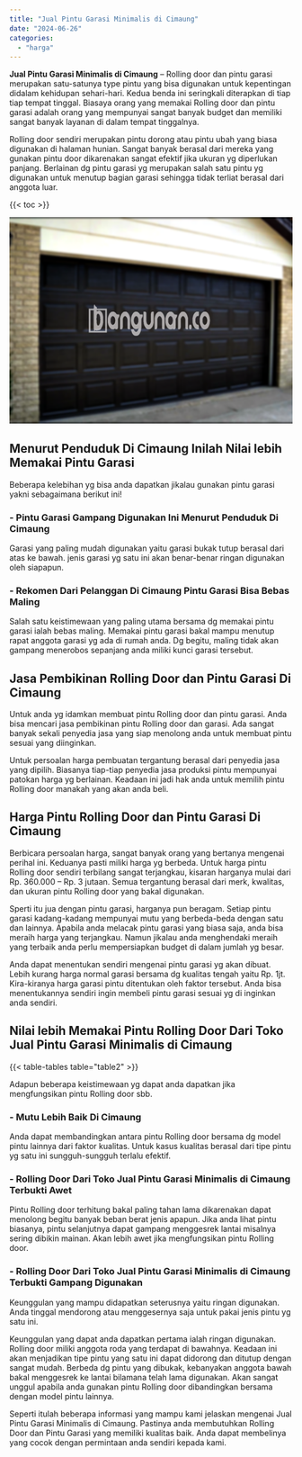 ```yaml
---
title: "Jual Pintu Garasi Minimalis di Cimaung"
date: "2024-06-26"
categories: 
  - "harga"
---
```


**Jual Pintu Garasi Minimalis di Cimaung** – Rolling door dan pintu garasi merupakan satu-satunya type pintu yang bisa digunakan untuk kepentingan didalam kehidupan sehari-hari. Kedua benda ini seringkali diterapkan di tiap tiap tempat tinggal. Biasaya orang yang memakai Rolling door dan pintu garasi adalah orang yang mempunyai sangat banyak budget dan memiliki sangat banyak layanan di dalam tempat tinggalnya.

Rolling door sendiri merupakan pintu dorong atau pintu ubah yang biasa digunakan di halaman hunian. Sangat banyak berasal dari mereka yang gunakan pintu door dikarenakan sangat efektif jika ukuran yg diperlukan panjang. Berlainan dg pintu garasi yg merupakan salah satu pintu yg digunakan untuk menutup bagian garasi sehingga tidak terliat berasal dari anggota luar.

{{< toc >}}

![Jual Pintu Garasi Minimalis di Cimaung](/images/pintu-garasi-65.png)

## Menurut Penduduk Di Cimaung Inilah Nilai lebih Memakai Pintu Garasi

Beberapa kelebihan yg bisa anda dapatkan jikalau gunakan pintu garasi yakni sebagaimana berikut ini!

### \- Pintu Garasi Gampang Digunakan Ini Menurut Penduduk Di Cimaung

Garasi yang paling mudah digunakan yaitu garasi bukak tutup berasal dari atas ke bawah. jenis garasi yg satu ini akan benar-benar ringan digunakan oleh siapapun.

### \- Rekomen Dari Pelanggan Di Cimaung Pintu Garasi Bisa Bebas Maling

Salah satu keistimewaan yang paling utama bersama dg memakai pintu garasi ialah bebas maling. Memakai pintu garasi bakal mampu menutup rapat anggota garasi yg ada di rumah anda. Dg begitu, maling tidak akan gampang menerobos sepanjang anda miliki kunci garasi tersebut.

## Jasa Pembikinan Rolling Door dan Pintu Garasi Di Cimaung

Untuk anda yg idamkan membuat pintu Rolling door dan pintu garasi. Anda bisa mencari jasa pembikinan pintu Rolling door dan garasi. Ada sangat banyak sekali penyedia jasa yang siap menolong anda untuk membuat pintu sesuai yang diinginkan.

Untuk persoalan harga pembuatan tergantung berasal dari penyedia jasa yang dipilih. Biasanya tiap-tiap penyedia jasa produksi pintu mempunyai patokan harga yg berlainan. Keadaan ini jadi hak anda untuk memilih pintu Rolling door manakah yang akan anda beli.

## Harga Pintu Rolling Door dan Pintu Garasi Di Cimaung

Berbicara persoalan harga, sangat banyak orang yang bertanya mengenai perihal ini. Keduanya pasti miliki harga yg berbeda. Untuk harga pintu Rolling door sendiri terbilang sangat terjangkau, kisaran harganya mulai dari Rp. 360.000 – Rp. 3 jutaan. Semua tergantung berasal dari merk, kwalitas, dan ukuran pintu Rolling door yang bakal digunakan.

Sperti itu jua dengan pintu garasi, harganya pun beragam. Setiap pintu garasi kadang-kadang mempunyai mutu yang berbeda-beda dengan satu dan lainnya. Apabila anda melacak pintu garasi yang biasa saja, anda bisa meraih harga yang terjangkau. Namun jikalau anda menghendaki meraih yang terbaik anda perlu mempersiapkan budget di dalam jumlah yg besar.

Anda dapat menentukan sendiri mengenai pintu garasi yg akan dibuat. Lebih kurang harga normal garasi bersama dg kualitas tengah yaitu Rp. 1jt. Kira-kiranya harga garasi pintu ditentukan oleh faktor tersebut. Anda bisa menentukannya sendiri ingin membeli pintu garasi sesuai yg di inginkan anda sendiri.

## Nilai lebih Memakai Pintu Rolling Door Dari Toko Jual Pintu Garasi Minimalis di Cimaung

{{< table-tables table="table2" >}}

Adapun beberapa keistimewaan yg dapat anda dapatkan jika mengfungsikan pintu Rolling door sbb.

### \- Mutu Lebih Baik Di Cimaung

Anda dapat membandingkan antara pintu Rolling door bersama dg model pintu lainnya dari faktor kualitas. Untuk kasus kualitas berasal dari tipe pintu yg satu ini sungguh-sungguh terlalu efektif.

### \- Rolling Door Dari Toko Jual Pintu Garasi Minimalis di Cimaung Terbukti Awet

Pintu Rolling door terhitung bakal paling tahan lama dikarenakan dapat menolong begitu banyak beban berat jenis apapun. Jika anda lihat pintu biasanya, pintu selanjutnya dapat gampang menggesrek lantai misalnya sering dibikin mainan. Akan lebih awet jika mengfungsikan pintu Rolling door.

### \- Rolling Door Dari Toko Jual Pintu Garasi Minimalis di Cimaung Terbukti Gampang Digunakan

Keunggulan yang mampu didapatkan seterusnya yaitu ringan digunakan. Anda tinggal mendorong atau menggesernya saja untuk pakai jenis pintu yg satu ini.

Keunggulan yang dapat anda dapatkan pertama ialah ringan digunakan. Rolling door miliki anggota roda yang terdapat di bawahnya. Keadaan ini akan menjadikan tipe pintu yang satu ini dapat didorong dan ditutup dengan sangat mudah. Berbeda dg pintu yang dibukak, kebanyakan anggota bawah bakal menggesrek ke lantai bilamana telah lama digunakan. Akan sangat unggul apabila anda gunakan pintu Rolling door dibandingkan bersama dengan model pintu lainnya.

Seperti itulah beberapa informasi yang mampu kami jelaskan mengenai Jual Pintu Garasi Minimalis di Cimaung. Pastinya anda membutuhkan Rolling Door dan Pintu Garasi yang memiliki kualitas baik. Anda dapat membelinya yang cocok dengan permintaan anda sendiri kepada kami.
